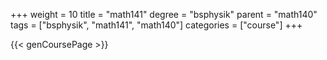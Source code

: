 +++
weight = 10
title = "math141"
degree = "bsphysik"
parent = "math140"
tags = ["bsphysik", "math141", "math140"]
categories = ["course"]
+++

{{< genCoursePage >}}
